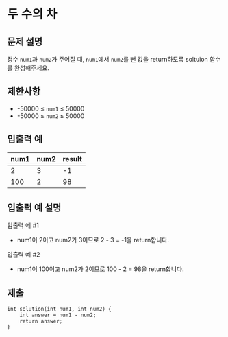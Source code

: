 # 두 수의 차

## 문제 설명

정수 `num1`과 `num2`가 주어질 때, `num1`에서 `num2`를 뺀 값을 return하도록 soltuion 함수를 완성해주세요.

## 제한사항

+ -50000 ≤ `num1` ≤ 50000
+ -50000 ≤ `num2` ≤ 50000

## 입출력 예

num1|num2|result
---|---|---
2|3|-1
100|2|98

## 입출력 예 설명

입출력 예 #1

+ num1이 2이고 num2가 3이므로 2 - 3 = -1을 return합니다.

입출력 예 #2

+ num1이 100이고 num2가 2이므로 100 - 2 = 98을 return합니다.

## 제출

```
int solution(int num1, int num2) {
    int answer = num1 - num2;
    return answer;
}
```